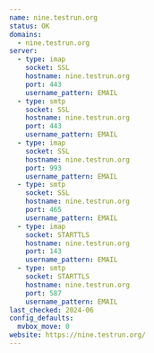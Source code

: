 ```yaml
---
name: nine.testrun.org
status: OK
domains: 
  - nine.testrun.org
server:
  - type: imap
    socket: SSL
    hostname: nine.testrun.org
    port: 443
    username_pattern: EMAIL
  - type: smtp
    socket: SSL
    hostname: nine.testrun.org
    port: 443
    username_pattern: EMAIL
  - type: imap
    socket: SSL
    hostname: nine.testrun.org
    port: 993
    username_pattern: EMAIL
  - type: smtp
    socket: SSL
    hostname: nine.testrun.org
    port: 465
    username_pattern: EMAIL
  - type: imap
    socket: STARTTLS
    hostname: nine.testrun.org
    port: 143
    username_pattern: EMAIL
  - type: smtp
    socket: STARTTLS
    hostname: nine.testrun.org
    port: 587
    username_pattern: EMAIL
last_checked: 2024-06
config_defaults:
  mvbox_move: 0
website: https://nine.testrun.org/
---
```

